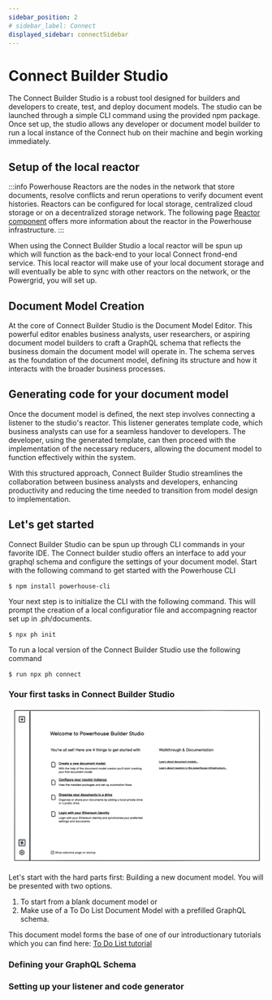 ```yaml
---
sidebar_position: 2
# sidebar_label: Connect
displayed_sidebar: connectSidebar
---
```


# Connect Builder Studio

The Connect Builder Studio is a robust tool designed for builders and developers to create, test, and deploy document models. The studio can be launched through a simple CLI command using the provided npm package. Once set up, the studio allows any developer or document model builder to run a local instance of the Connect hub on their machine and begin working immediately.

## Setup of the local reactor

:::info
Powerhouse Reactors are the nodes in the network that store documents, resolve conflicts and rerun operations to verify document event histories. Reactors can be configured for local storage, centralized cloud storage or on a decentralized storage network. The following page [Reactor component](docs/reactor/intro.md) offers more information about the reactor in the Powerhouse infrastructure.
:::

When using the Connect Builder Studio a local reactor will be spun up which will function as the back-end to your local Connect frond-end service. This local reactor will make use of your local document storage and will eventually be able to sync with other reactors on the network, or the Powergrid, you will set up.

## Document Model Creation

At the core of Connect Builder Studio is the Document Model Editor. This powerful editor enables business analysts, user researchers, or aspiring document model builders to craft a GraphQL schema that reflects the business domain the document model will operate in. The schema serves as the foundation of the document model, defining its structure and how it interacts with the broader business processes.

## Generating code for your document model

Once the document model is defined, the next step involves connecting a listener to the studio's reactor. This listener generates template code, which business analysts can use for a seamless handover to developers. The developer, using the generated template, can then proceed with the implementation of the necessary reducers, allowing the document model to function effectively within the system.

With this structured approach, Connect Builder Studio streamlines the collaboration between business analysts and developers, enhancing productivity and reducing the time needed to transition from model design to implementation.

## Let's get started

Connect Builder Studio can be spun up through CLI commands in your favorite IDE. The Connect builder studio offers an interface to add your graphql schema and configure the settings of your document model. 
Start with the following command to get started with the Powerhouse CLI

```
$ npm install powerhouse-cli
```

Your next step is to initialize the CLI with the following command. This will prompt the creation of a local configuratior file and accompagning reactor set up in .ph/documents.

```
$ npx ph init
```

To run a local version of the Connect Builder Studio use the following command

```
$ run npx ph connect
```

### Your first tasks in Connect Builder Studio

![Welcome screen Powerhouse Builder Studio](image.png)

Let's start with the hard parts first: Building a new document model. 
You will be presented with two options.
1. To start from a blank document model 
or
2. Make use of a To Do List Document Model with a prefilled GraphQL schema. 

This document model forms the base of one of our introductionary tutorials which you can find here: [To Do List tutorial](/docs/category/todolist) 


### Defining your GraphQL Schema

### Setting up your listener and code generator

